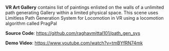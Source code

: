 **VR Art Gallery** contains list of paintings enlisted on the walls of a unlimited path generating Gallery within a limited physical space. This scene uses Limitless Path Generation System for Locomotion in VR using a locomotion algorithm called PragPal

**Source Code**: https://github.com/raghavmittal101/path_gen_sys

**Demo Video**: https://www.youtube.com/watch?v=tmBYfRN74mk
